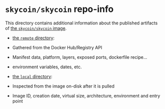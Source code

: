 # `skycoin/skycoin` repo-info

This directory contains additional information about the published artifacts of [the `skycoin/skycoin` image](https://hub.docker.com/r/skycoin/skycoin).

-   [the `remote` directory](remote/):

   -   Gathered from the Docker Hub/Registry API
   -   Manifest data, platform, layers, exposed ports, dockerfile recipe...
   -   environment variables, dates, etc.

-   [the `local` directory](local/):

   -   Inspected from the image on-disk after it is pulled
   -   Image ID, creation date, virtual size, architecture, environment and entry point

